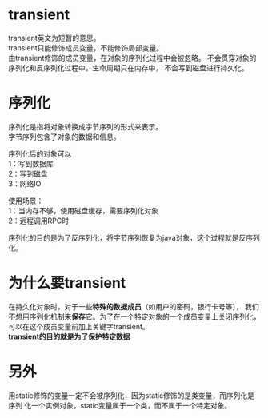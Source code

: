 # transient
transient英文为短暂的意思。  
transient只能修饰成员变量，不能修饰局部变量。     
由transient修饰的成员变量，在对象的序列化过程中会被忽略。
不会贯穿对象的序列化和反序列化过程中。生命周期只在内存中，
不会写到磁盘进行持久化。

# 序列化
序列化是指将对象转换成字节序列的形式来表示。  
字节序列包含了对象的数据和信息。

序列化后的对象可以   
1：写到数据库     
2：写到磁盘  
3：网络IO  

使用场景：   
1：当内存不够，使用磁盘缓存，需要序列化对象  
2：远程调用RPC时

序列化的目的是为了反序列化，将字节序列恢复为java对象，这个过程就是反序列化。

# 为什么要transient
在持久化对象时，对于一些**特殊的数据成员**（如用户的密码，银行卡号等），
我们不想用序列化机制来**保存**它。为了在一个特定对象的一个成员变量上关闭序列化，
可以在这个成员变量前加上关键字transient。   
**transient的目的就是为了保护特定数据**

# 另外
用static修饰的变量一定不会被序列化，因为static修饰的是类变量，而序列化是序列
化一个实例对象。static变量属于一个类，而不属于一个特定对象。